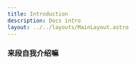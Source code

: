 ```yaml
---
title: Introduction
description: Docs intro
layout: ../../layouts/MainLayout.astro
---
```


### 来段自我介绍嘛
